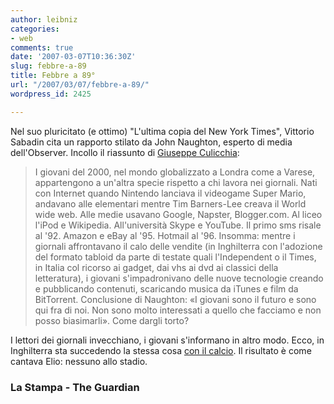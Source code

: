 ```yaml
---
author: leibniz
categories:
- web
comments: true
date: '2007-03-07T10:36:30Z'
slug: febbre-a-89
title: Febbre a 89°
url: "/2007/03/07/febbre-a-89/"
wordpress_id: 2425

---
```

Nel suo pluricitato (e ottimo) "L'ultima copia del New York Times", Vittorio Sabadin cita un rapporto stilato da John Naughton, esperto di media dell'Observer. Incollo il riassunto di [Giuseppe Culicchia](https://www.lastampa.it/_web/cmstp/tmplRubriche/editoriali/gEditoriali.asp?ID_blog=25&ID_articolo=2241&ID_sezione=&sezione=):


> I giovani del 2000, nel mondo globalizzato a Londra come a Varese, appartengono a un'altra specie rispetto a chi lavora nei giornali. Nati con Internet quando Nintendo lanciava il videogame Super Mario, andavano alle elementari mentre Tim Barners-Lee creava il World wide web. Alle medie usavano Google, Napster, Blogger.com. Al liceo l'iPod e Wikipedia. All'università  Skype e YouTube. Il primo sms risale al '92. Amazon e eBay al '95. Hotmail al '96. Insomma: mentre i giornali affrontavano il calo delle vendite (in Inghilterra con l'adozione del formato tabloid da parte di testate quali l'Independent o il Times, in Italia col ricorso ai gadget, dai vhs ai dvd ai classici della letteratura), i giovani s'impadronivano delle nuove tecnologie creando e pubblicando contenuti, scaricando musica da iTunes e film da BitTorrent. Conclusione di Naughton: «I giovani sono il futuro e sono qui fra di noi. Non sono molto interessati a quello che facciamo e non posso biasimarli». Come dargli torto?


I lettori dei giornali invecchiano, i giovani s'informano in altro modo. Ecco, in Inghilterra sta succedendo la stessa cosa [con il calcio](https://football.guardian.co.uk/News_Story/0,,2028161,00.html?gusrc=rss&feed=1). Il risultato è come cantava Elio: nessuno allo stadio.


### La Stampa - The Guardian
